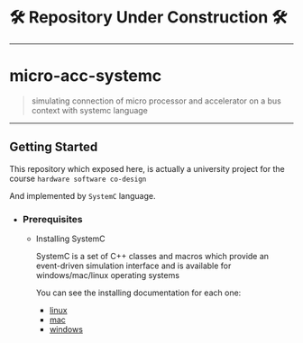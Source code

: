 # **🛠️ Repository Under Construction 🛠️**

<hr />

# micro-acc-systemc
> simulating connection of micro processor and accelerator on a bus context with systemc language 

<hr />

## Getting Started
This repository which exposed here, is actually a university project for the course `hardware software co-design`

And implemented by `SystemC` language.

- ### Prerequisites
  - Installing SystemC
  
    SystemC is a set of C++ classes and macros which provide an event-driven simulation interface and is available for windows/mac/linux operating systems
    
    You can see the installing documentation for each one:
    
      - [linux]()
      - [mac]()
      - [windows]()
      
    
    
